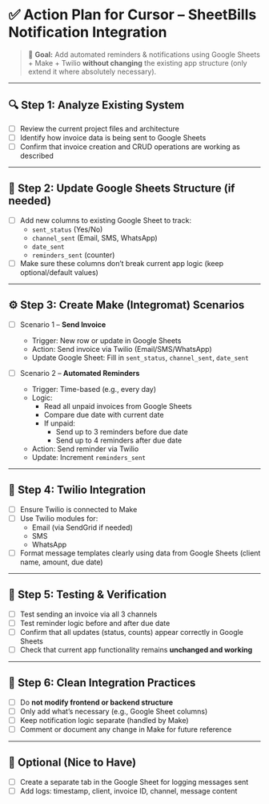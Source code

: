 
# ✅ Action Plan for Cursor – SheetBills Notification Integration

> 🎯 **Goal:** Add automated reminders & notifications using Google Sheets + Make + Twilio **without changing** the existing app structure (only extend it where absolutely necessary).

---

## 🔍 Step 1: Analyze Existing System
- [ ] Review the current project files and architecture
- [ ] Identify how invoice data is being sent to Google Sheets
- [ ] Confirm that invoice creation and CRUD operations are working as described

---

## 📄 Step 2: Update Google Sheets Structure (if needed)
- [ ] Add new columns to existing Google Sheet to track:
  - `sent_status` (Yes/No)
  - `channel_sent` (Email, SMS, WhatsApp)
  - `date_sent`
  - `reminders_sent` (counter)
- [ ] Make sure these columns don’t break current app logic (keep optional/default values)

---

## ⚙️ Step 3: Create Make (Integromat) Scenarios
- [ ] Scenario 1 – **Send Invoice**
  - Trigger: New row or update in Google Sheets
  - Action: Send invoice via Twilio (Email/SMS/WhatsApp)
  - Update Google Sheet: Fill in `sent_status`, `channel_sent`, `date_sent`

- [ ] Scenario 2 – **Automated Reminders**
  - Trigger: Time-based (e.g., every day)
  - Logic:
    - Read all unpaid invoices from Google Sheets
    - Compare due date with current date
    - If unpaid:
      - Send up to 3 reminders before due date
      - Send up to 4 reminders after due date
  - Action: Send reminder via Twilio
  - Update: Increment `reminders_sent`

---

## 📡 Step 4: Twilio Integration
- [ ] Ensure Twilio is connected to Make
- [ ] Use Twilio modules for:
  - Email (via SendGrid if needed)
  - SMS
  - WhatsApp
- [ ] Format message templates clearly using data from Google Sheets (client name, amount, due date)

---

## 🧪 Step 5: Testing & Verification
- [ ] Test sending an invoice via all 3 channels
- [ ] Test reminder logic before and after due date
- [ ] Confirm that all updates (status, counts) appear correctly in Google Sheets
- [ ] Check that current app functionality remains **unchanged and working**

---

## 🧼 Step 6: Clean Integration Practices
- [ ] Do **not modify frontend or backend structure**
- [ ] Only add what’s necessary (e.g., Google Sheet columns)
- [ ] Keep notification logic separate (handled by Make)
- [ ] Comment or document any change in Make for future reference

---

## 🧾 Optional (Nice to Have)
- [ ] Create a separate tab in the Google Sheet for logging messages sent
- [ ] Add logs: timestamp, client, invoice ID, channel, message content
